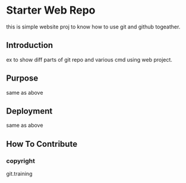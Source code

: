 # Starter Web Repo
this is simple website proj to know how to use git and github togeather.

## Introduction
ex to show diff parts of git repo and various cmd using web project.

## Purpose
same as above

## Deployment
same as above

## How To Contribute

### copyright
git.training


